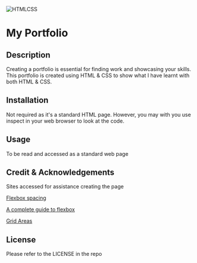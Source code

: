 ![HTMLCSS](https://img.shields.io/badge/HTML-CSS-green)



# My Portfolio

## Description

Creating a portfolio is essential for finding work and showcasing your skills. This portfolio is created using HTML & CSS to show what I have learnt with both HTML & CSS.


## Installation

Not required as it's a standard HTML page. However, you may with you use inspect in your web browser to look at the code. 


## Usage
To be read and accessed as a standard web page


## Credit & Acknowledgements

Sites accessed for assistance creating the page

[Flexbox spacing](https://www.geeksforgeeks.org/how-to-set-space-between-the-flexbox/)

[A complete guide to flexbox](https://css-tricks.com/snippets/css/a-guide-to-flexbox/)

[Grid Areas](https://www.w3schools.com/cssref/pr_grid-area.php)




## License

Please refer to the LICENSE in the repo

